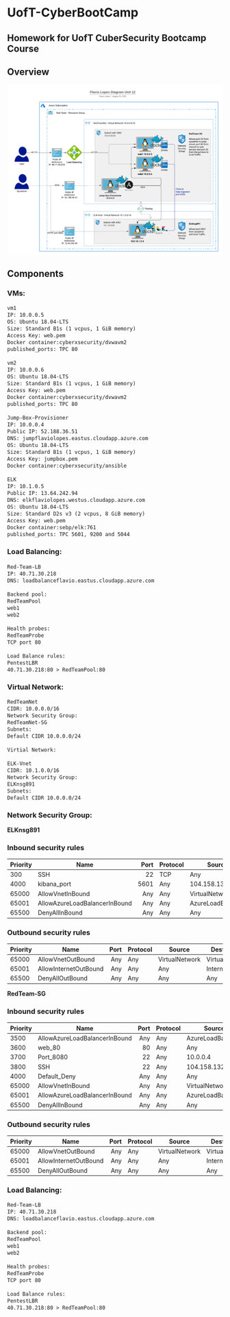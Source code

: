 # UofT-CyberBootCamp

## Homework for UofT CuberSecurity Bootcamp Course

## Overview
![](./diagram/FlavioLopesDiagramUnit12.png )

## Components


### VMs:
```
vm1
IP: 10.0.0.5
OS: Ubuntu 18.04-LTS
Size: Standard B1s (1 vcpus, 1 GiB memory)
Access Key: web.pem
Docker container:cyberxsecurity/dvwavm2
published_ports: TPC 80

vm2
IP: 10.0.0.6
OS: Ubuntu 18.04-LTS
Size: Standard B1s (1 vcpus, 1 GiB memory)
Access Key: web.pem
Docker container:cyberxsecurity/dvwavm2
published_ports: TPC 80

Jump-Box-Provisioner
IP: 10.0.0.4
Public IP: 52.188.36.51
DNS: jumpflaviolopes.eastus.cloudapp.azure.com
OS: Ubuntu 18.04-LTS
Size: Standard B1s (1 vcpus, 1 GiB memory)
Access Key: jumpbox.pem
Docker container:cyberxsecurity/ansible

ELK
IP: 10.1.0.5
Public IP: 13.64.242.94
DNS: elkflaviolopes.westus.cloudapp.azure.com
OS: Ubuntu 18.04-LTS
Size: Standard D2s v3 (2 vcpus, 8 GiB memory)
Access Key: web.pem
Docker container:sebp/elk:761
published_ports: TPC 5601, 9200 and 5044
```

### Load Balancing:
```
Red-Team-LB
IP: 40.71.30.218
DNS: loadbalanceflavio.eastus.cloudapp.azure.com

Backend pool: 
RedTeamPool
web1
web2

Health probes:
RedTeamProbe
TCP port 80

Load Balance rules:
PentestLBR
40.71.30.218:80 > RedTeamPool:80
```

### Virtual Network:
```
RedTeamNet
CIDR: 10.0.0.0/16
Network Security Group:
RedTeamNet-SG
Subnets:
Default CIDR 10.0.0.0/24

Virtial Network:

ELK-Vnet
CIDR: 10.1.0.0/16
Network Security Group:
ELKnsg891
Subnets:
Default CIDR 10.0.0.0/24
```

### Network Security Group:


**ELKnsg891** 
### Inbound security rules
|Priority|Name|Port|Protocol|Source|Destination|Action
|---|---|---:|---|---|---|---:|
|300|SSH|22|TCP|Any|Any|Allow|
|4000|kibana_port|5601|Any|104.158.132.134|Any|Allow
|65000|AllowVnetInBound|Any|Any|VirtualNetwork|VirtualNetwork|Allow|
65001|AllowAzureLoadBalancerInBound|Any|Any|AzureLoadBalancer|Any|Allow
65500|DenyAllInBound|Any|Any|Any|Any|Deny

### Outbound security rules
|Priority|Name|Port|Protocol|Source|Destination|Action
|---|---|---:|---|---|---|---:|
|65000|AllowVnetOutBound|Any|Any|VirtualNetwork|VirtualNetwork|Allow
|65001|AllowInternetOutBound|Any|Any|Any|Internet|Allow
|65500|DenyAllOutBound|Any|Any|Any|Any|Deny


**RedTeam-SG**
### Inbound security rules
Priority|Name|Port|Protocol|Source|Destination|Action
|---|---|---:|---|---|---|---:|
3500|AllowAzureLoadBalancerInBound|Any|Any|AzureLoadBalancer|Any|Allow
3600|web_80|80|Any|Any|10.0.0.6,10.0.0.5|Allow
3700|Port_8080|22|Any|10.0.0.4|VirtualNetwork|Allow
3800|SSH|22|Any|104.158.132.134|10.0.0.4|Allow
4000|Default_Deny|Any|Any|Any|Any|Deny
65000|AllowVnetInBound|Any|Any|VirtualNetwork|VirtualNetwork|Allow
65001|AllowAzureLoadBalancerInBound|Any|Any|AzureLoadBalancer|Any|Allow
65500|DenyAllInBound|Any|Any|Any|Any|Deny

### Outbound security rules
Priority|Name|Port|Protocol|Source|Destination|Action
|---|---|---:|---|---|---|---:|
65000|AllowVnetOutBound|Any|Any|VirtualNetwork|VirtualNetwork|Allow
65001|AllowInternetOutBound|Any|Any|Any|Internet|Allow
65500|DenyAllOutBound|Any|Any|Any|Any|Deny


### Load Balancing: 
```
Red-Team-LB
IP: 40.71.30.218
DNS: loadbalanceflavio.eastus.cloudapp.azure.com

Backend pool: 
RedTeamPool
web1
web2

Health probes:
RedTeamProbe
TCP port 80

Load Balance rules:
PentestLBR
40.71.30.218:80 > RedTeamPool:80
```



